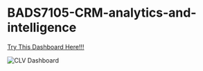 # BADS7105-CRM-analytics-and-intelligence

[Try This Dashboard Here!!!](http://bit.ly/ss6yp82)

![CLV Dashboard](https://user-images.githubusercontent.com/76954323/118398131-6ebf4f80-b681-11eb-916b-f54e36d191d0.png)

